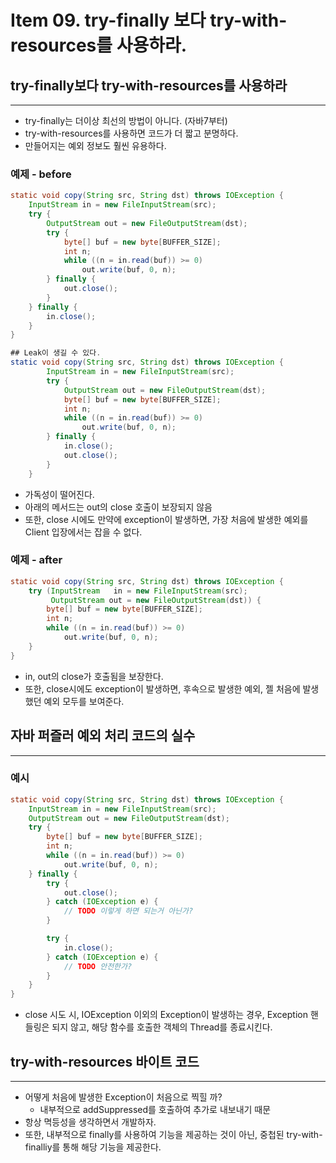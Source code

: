 # Item 09. try-finally 보다 try-with-resources를 사용하라.

## try-finally보다 try-with-resources를 사용하라

---

- try-finally는 더이상 최선의 방법이 아니다. (자바7부터)
- try-with-resources를 사용하면 코드가 더 짧고 분명하다.
- 만들어지는 예외 정보도 훨씬 유용하다.

### 예제 -  before

```java
static void copy(String src, String dst) throws IOException {
    InputStream in = new FileInputStream(src);
    try {
        OutputStream out = new FileOutputStream(dst);
        try {
            byte[] buf = new byte[BUFFER_SIZE];
            int n;
            while ((n = in.read(buf)) >= 0)
                out.write(buf, 0, n);
        } finally {
            out.close();
        }
    } finally {
        in.close();
    }
}

## Leak이 생길 수 있다.
static void copy(String src, String dst) throws IOException {
        InputStream in = new FileInputStream(src);
        try {
            OutputStream out = new FileOutputStream(dst);
            byte[] buf = new byte[BUFFER_SIZE];
            int n;
            while ((n = in.read(buf)) >= 0)
                out.write(buf, 0, n);
        } finally {
            in.close();
            out.close();
        }
    }
```

- 가독성이 떨어진다.
- 아래의 메서드는 out의 close 호출이 보장되지 않음
- 또한, close 시에도 만약에 exception이 발생하면, 가장 처음에 발생한 예외를 Client 입장에서는 잡을 수 없다.

### 예제 - after

```java
static void copy(String src, String dst) throws IOException {
    try (InputStream   in = new FileInputStream(src);
         OutputStream out = new FileOutputStream(dst)) {
        byte[] buf = new byte[BUFFER_SIZE];
        int n;
        while ((n = in.read(buf)) >= 0)
            out.write(buf, 0, n);
    }
}
```

- in, out의 close가 호출됨을 보장한다.
- 또한, close시에도 exception이 발생하면, 후속으로 발생한 예외, 젤 처음에 발생했던 예외 모두를 보여준다.

## 자바 퍼즐러 예외 처리 코드의 실수

---

### 예시

```java
static void copy(String src, String dst) throws IOException {
    InputStream in = new FileInputStream(src);
    OutputStream out = new FileOutputStream(dst);
    try {
        byte[] buf = new byte[BUFFER_SIZE];
        int n;
        while ((n = in.read(buf)) >= 0)
            out.write(buf, 0, n);
    } finally {
        try {
            out.close();
        } catch (IOException e) {
            // TODO 이렇게 하면 되는거 아닌가?
        }

        try {
            in.close();
        } catch (IOException e) {
            // TODO 안전한가?
        }
    }
}
```

- close 시도 시, IOException 이외의 Exception이 발생하는 경우, Exception 핸들링은 되지 않고, 해당 함수를 호출한 객체의 Thread를 종료시킨다.

## try-with-resources 바이트 코드

---

- 어떻게 처음에 발생한 Exception이 처음으로 찍힐 까?
    - 내부적으로 addSuppressed를 호출하여 추가로 내보내기 때문
- 항상 멱등성을 생각하면서 개발하자.
- 또한, 내부적으로 finally를 사용하여 기능을 제공하는 것이 아닌, 중첩된 try-with-finalliy를 통해 해당 기능을 제공한다.